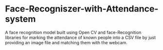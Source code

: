 # Face-Recogniszer-with-Attendance-system
A face recognition model built using Open CV and face-Recognition libraries for marking the attendance of known people into a CSV file by just providing an image file and matching them with the webcam.
